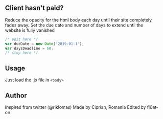 ## Client hasn't paid?

Reduce the opacity for the html body each day until their site completely fades away.
Set the due date and number of days to extend until the website is fully vanished

```javascript
/* edit here */
var dueDate = new Date("2019-01-1");
var daysDeadline = 60;
/* stop here */
```

## Usage

Just load the .js file in `<body>`

## Author

Inspired from twitter (@riklomas)
Made by Ciprian, Romania
Edited by fl0at-on
